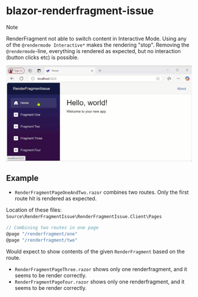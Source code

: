 # blazor-renderfragment-issue

> [!NOTE]
> RenderFragment not able to switch content in Interactive Mode. 
> Using any of the `@rendermode Interactive*` makes the rendering "stop". 
> Removing the `@rendermode`-line, everything is rendered as expected, but no interaction (button clicks etc) is possible.

![Example](example.gif)

## Example

* `RenderFragmentPageOneAndTwo.razor` combines two routes. Only the first route hit is rendered as expected.

Location of these files: `Source\RenderFragmentIssue\RenderFragmentIssue.Client\Pages`

```csharp
// Combining two routes in one page
@page "/renderfragment/one"
@page "/renderfragment/two"
```

Would expect to show contents of the given `RenderFragment` based on the route.

* `RenderFragmentPageThree.razor` shows only one renderfragment, and it seems to be render correctly.
* `RenderFragmentPageFour.razor` shows only one renderfragment, and it seems to be render correctly.